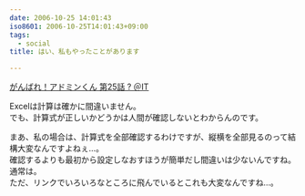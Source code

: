 ```yaml
---
date: 2006-10-25 14:01:43
iso8601: 2006-10-25T14:01:43+09:00
tags:
  - social
title: はい、私もやったことがあります

---
```


<div class="entry-body">
  <p><a title="がんばれ！アドミンくん 第25話 ? ＠IT" href="http://www.atmarkit.co.jp/fwin2k/itpropower/admin-kun/025/adminkun025.html">がんばれ！アドミンくん 第25話 ? ＠IT</a></p>

  <p>Excelは計算は確かに間違いません。<br />
    でも、計算式が正しいかどうかは人間が確認しないとわからんのです。</p>

  <p>まあ、私の場合は、計算式を全部確認するわけですが、縦横を全部見るのって結構大変なんですよねぇ…。<br />
    確認するよりも最初から設定しなおすほうが簡単だし間違いは少ないんですね。通常は。<br />
    ただ、リンクでいろいろなところに飛んでいるとこれも大変なんですね…。</p>
</div>
